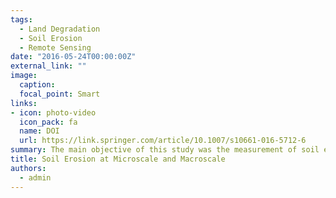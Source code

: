 ```yaml
---
tags:
  - Land Degradation
  - Soil Erosion
  - Remote Sensing
date: "2016-05-24T00:00:00Z"
external_link: ""
image:
  caption: 
  focal_point: Smart
links:
- icon: photo-video
  icon_pack: fa
  name: DOI
  url: https://link.springer.com/article/10.1007/s10661-016-5712-6
summary: The main objective of this study was the measurement of soil erosion at micro-scale and macro-scale using laboratory experiments, field work, and remote sensing methods within a critical region of fire-affected forests on the southwestern coast of the Caspian Sea in the Guilan province of northern Iran.
title: Soil Erosion at Microscale and Macroscale
authors: 
  - admin
---
```

